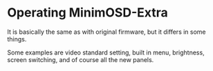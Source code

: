 # Operating MinimOSD-Extra #

It is basically the same as with original firmware, but it differs in some things.

Some examples are video standard setting, built in menu, brightness, screen switching, and of course all the new panels.